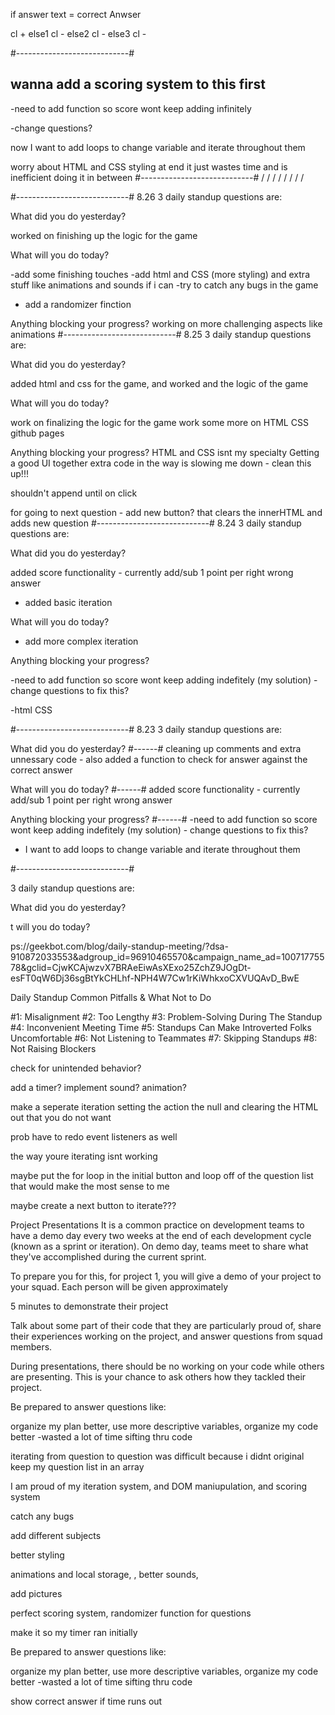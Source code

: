 if answer text = correct Anwser

cl +
else1
cl -
else2
cl -
else3
cl -

#----------------------------#

## wanna add a scoring system to this first

-need to add function so score wont keep adding infinitely

-change questions?

now I want to add loops to change variable and iterate throughout them

worry about HTML and CSS styling at end it just wastes time and is inefficient doing it in between
#----------------------------#
/
/
/
/
/
/
/
/

#----------------------------#
8.26
3 daily standup questions are:

What did you do yesterday?

worked on finishing up the logic for the game

What will you do today?

-add some finishing touches
-add html and CSS (more styling) and extra stuff like animations and sounds if i can
-try to catch any bugs in the game

- add a randomizer finction

Anything blocking your progress?
working on more challenging aspects like animations
#----------------------------#
8.25
3 daily standup questions are:

What did you do yesterday?

added html and css for the game,
and worked and the logic of the game

What will you do today?

work on finalizing the logic for the game
work some more on HTML CSS
github pages

<!-- for me!!!! -->
<!-- shuffle questions -->
<!-- scoring function of the game -->
<!-- reset function & winning conditons also check over the rubric -->
<!-- attack challenge areas -->
<!-- fun stuff -->
<!-- keyboard presses -->
<!-- local storage -->
<!-- add sound??? -->
<!-- add animations??? -->

Anything blocking your progress?
HTML and CSS isnt my specialty
Getting a good UI together
extra code in the way is slowing me down - clean this up!!!

shouldn't append until on click

<!-- container.append(newQuestion); -->

for going to next question - add new button?
that clears the innerHTML and adds new question
#----------------------------#
8.24
3 daily standup questions are:

What did you do yesterday?

added score functionality - currently add/sub 1 point per right wrong answer

- added basic iteration

What will you do today?

- add more complex iteration

Anything blocking your progress?

-need to add function so score wont keep adding indefitely (my solution) - change questions to fix this?

-html CSS

#----------------------------#
8.23
3 daily standup questions are:

What did you do yesterday?
#------#
cleaning up comments and extra unnessary code - also added a function to check for answer against the correct answer

What will you do today?
#------#
added score functionality - currently add/sub 1 point per right wrong answer

Anything blocking your progress?
#------#
-need to add function so score wont keep adding indefitely (my solution) - change questions to fix this?

- I want to add loops to change variable and iterate throughout them

#----------------------------#

3 daily standup questions are:

What did you do yesterday?

t will you do today?

<!-- Anything blocking your progress? -->

ps://geekbot.com/blog/daily-standup-meeting/?dsa-910872033553&adgroup_id=96910465570&campaign_name_ad=10071775578&gclid=CjwKCAjwzvX7BRAeEiwAsXExo25ZchZ9JOgDt-esFT0qW6Dj36sgBtYkCHLhf-NPH4W7Cw1rKiWhkxoCXVUQAvD_BwE

Daily Standup Common Pitfalls & What Not to Do

#1: Misalignment
#2: Too Lengthy
#3: Problem-Solving During The Standup
#4: Inconvenient Meeting Time
#5: Standups Can Make Introverted Folks Uncomfortable
#6: Not Listening to Teammates
#7: Skipping Standups
#8: Not Raising Blockers

<!-- ideas -->

check for unintended behavior?

<!-- save for end -->

add a timer?
implement sound?
animation?

<!-- ideas  -->

make a seperate iteration setting the action the null and clearing the HTML out that you do not want

prob have to redo event listeners as well

the way youre iterating isnt working

maybe put the for loop in the initial button and loop off of the question list that would make the most sense to me

maybe create a next button to iterate???

<!-- fix scoring bug issue -->

Project Presentations
It is a common practice on development teams to have a demo day every two weeks at the end of each development cycle (known as a sprint or iteration). On demo day, teams meet to share what they've accomplished during the current sprint.

To prepare you for this, for project 1, you will give a demo of your project to your squad. Each person will be given approximately

5 minutes to demonstrate their project

Talk about some part of their code that they are particularly proud of, share their experiences working on the project, and answer questions from squad members.

During presentations, there should be no working on your code while others are presenting. This is your chance to ask others how they tackled their project.

Be prepared to answer questions like:

<!-- What would you do differently? -->

organize my plan better, use more descriptive variables, organize my code better -wasted a lot of time sifting thru code

<!-- What are you most proud of?

What would you do next?

How did you plan your project?
////a lot of pseudocode and  outlining


What did you learn? 


-->



<!-- show a winning and losing round -->




<!-- what technical difficulties did you have?/ what are you proud of? -->

iterating from question to question was difficult because i didnt original keep my question list in an array

I am proud of my iteration system, and DOM maniupulation, and scoring system


<!-- future work for this project? -->

catch any bugs

add different subjects

better styling

animations and local storage, , better 
sounds, 

add pictures

perfect scoring system, 
randomizer function for questions

make it so my timer ran initially

<!-- Any questions???? -->
<!-- Any questions???? -->
<!-- Any questions???? -->


Be prepared to answer questions like:

<!-- What would you do differently? -->

organize my plan better, use more descriptive variables, organize my code better -wasted a lot of time sifting thru code

<!-- dont say -->
show correct answer if time runs out
<!-- scoring bug use correct attribute -->

<!-- What are you most proud of?

What would you do next?

How did you plan your project?
////a lot of pseudocode and  outlining


What did you learn? 


-->